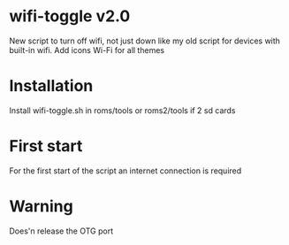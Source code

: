 # wifi-toggle v2.0
New script to turn off wifi, not just down like my old script for devices with built-in wifi. 
Add icons Wi-Fi for all themes  

# Installation 
Install wifi-toggle.sh in roms/tools or roms2/tools if 2 sd cards

# First start
For the first start of the script an internet connection is required

# Warning
Does'n release the OTG port
